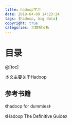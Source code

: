 ```yaml
---
title: hadoop学习
date: 2019-04-09 14:23:24
tags: [hadoop, big data]
copyright: true
categories: 大数据分析
---
```




# 目录

@[toc]



本文主要关于Hadoop





## 参考书籍

《hadoop for dummies》

《Hadoop The Definitive Guide》